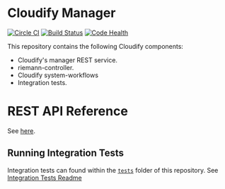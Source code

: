 # Cloudify Manager

[![Circle CI](https://circleci.com/gh/cloudify-cosmo/cloudify-manager/tree/master.svg?style=shield)](https://circleci.com/gh/cloudify-cosmo/cloudify-manager/tree/master)
[![Build Status](https://travis-ci.org/cloudify-cosmo/cloudify-manager.svg?branch=master)](https://travis-ci.org/cloudify-cosmo/cloudify-manager)
[![Code Health](https://landscape.io/github/cloudify-cosmo/cloudify-manager/master/landscape.svg?style=flat)](https://landscape.io/github/cloudify-cosmo/cloudify-manager/master)

This repository contains the following Cloudify components:

* Cloudify's manager REST service.
* riemann-controller.
* Cloudify system-workflows
* Integration tests.

# REST API Reference

See [here](http://docs.getcloudify.org/api/).

## Running Integration Tests

Integration tests can found within the [`tests`](tests) folder of this repository.
See [Integration Tests Readme](tests/README.md)
